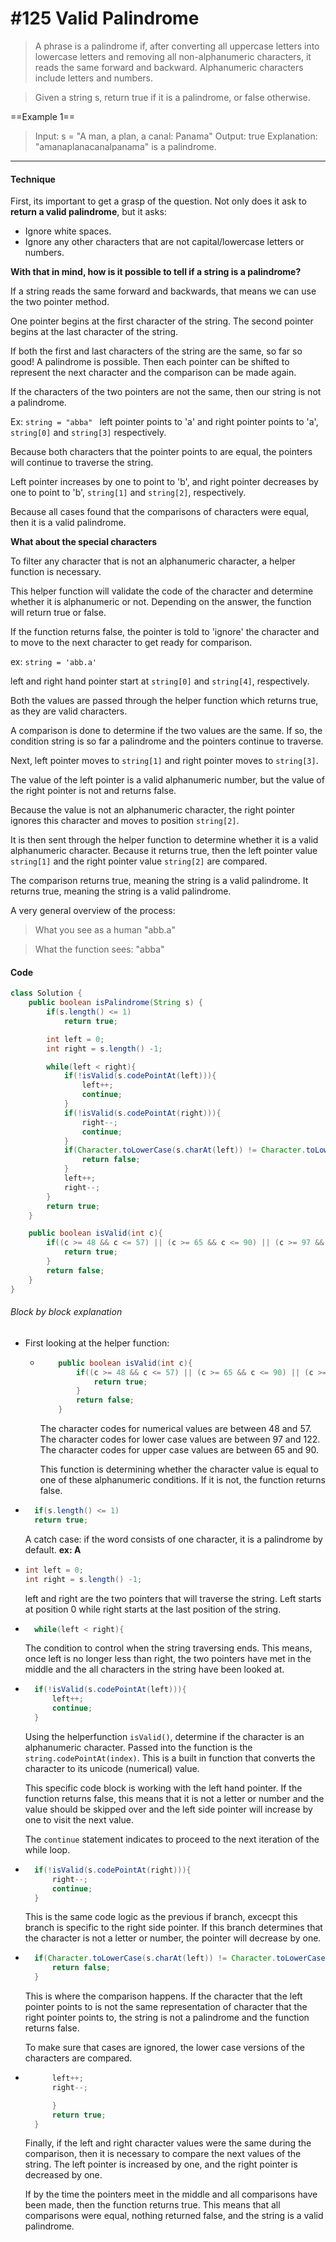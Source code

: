 # #125 Valid Palindrome

> A phrase is a palindrome if, after converting all uppercase letters into lowercase letters and removing all non-alphanumeric characters, it reads the same forward and backward. Alphanumeric characters include letters and numbers.

> Given a string s, return true if it is a palindrome, or false otherwise.

==Example 1==

> Input: s = "A man, a plan, a canal: Panama"
> Output: true
> Explanation: "amanaplanacanalpanama" is a palindrome.

---

#### Technique

First, its important to get a grasp of the question.
Not only does it ask to **return a valid palindrome**, but it asks:

- Ignore white spaces.
- Ignore any other characters that are not capital/lowercase letters or numbers.

**With that in mind, how is it possible to tell if a string is a palindrome?**

If a string reads the same forward and backwards, that means we can use the two pointer method.

One pointer begins at the first character of the string. The second pointer begins at the last character of the string.

If both the first and last characters of the string are the same, so far so good! A palindrome is possible. Then each pointer can be shifted to represent the next character and the comparison can be made again.

If the characters of the two pointers are not the same, then our string is not a palindrome.

Ex:
`string = "abba" `
left pointer points to 'a' and right pointer points to 'a', `string[0]` and `string[3]` respectively.

Because both characters that the pointer points to are equal, the pointers will continue to traverse the string.

Left pointer increases by one to point to 'b', and right pointer decreases by one to point to 'b', `string[1]` and `string[2]`, respectively.

Because all cases found that the comparisons of characters were equal, then it is a valid palindrome.

**What about the special characters**

To filter any character that is not an alphanumeric character, a helper function is necessary.

This helper function will validate the code of the character and determine whether it is alphanumeric or not. Depending on the answer, the function will return true or false.

If the function returns false, the pointer is told to 'ignore' the character and to move to the next character to get ready for comparison.

ex:
`string = 'abb.a'`

left and right hand pointer start at `string[0]` and `string[4]`, respectively.

Both the values are passed through the helper function which returns true, as they are valid characters.

A comparison is done to determine if the two values are the same. If so, the condition string is so far a palindrome and the pointers continue to traverse.

Next, left pointer moves to `string[1]` and right pointer moves to `string[3]`.

The value of the left pointer is a valid alphanumeric number, but the value of the right pointer is not and returns false.

Because the value is not an alphanumeric character, the right pointer ignores this character and moves to position `string[2]`.

It is then sent through the helper function to determine whether it is a valid alphanumeric character. Because it returns true, then the left pointer value `string[1]` and the right pointer value `string[2]` are compared.

The comparison returns true, meaning the string is a valid palindrome.
It returns true, meaning the string is a valid palindrome.

A very general overview of the process:

> What you see as a human "abb.a"

> What the function sees: "abba"

#### Code

```java
class Solution {
    public boolean isPalindrome(String s) {
        if(s.length() <= 1)
            return true;

        int left = 0;
        int right = s.length() -1;

        while(left < right){
            if(!isValid(s.codePointAt(left))){
                left++;
                continue;
            }
            if(!isValid(s.codePointAt(right))){
                right--;
                continue;
            }
            if(Character.toLowerCase(s.charAt(left)) != Character.toLowerCase(s.charAt(right))){
                return false;
            }
            left++;
            right--;
        }
        return true;
    }

    public boolean isValid(int c){
        if((c >= 48 && c <= 57) || (c >= 65 && c <= 90) || (c >= 97 && c <= 122)){
            return true;
        }
        return false;
    }
}
```

###### Block by block explanation

- First looking at the helper function:

  - ```java
        public boolean isValid(int c){
            if((c >= 48 && c <= 57) || (c >= 65 && c <= 90) || (c >= 97 && c <= 122)){
                return true;
            }
            return false;
        }
    ```

    The character codes for numerical values are between 48 and 57.
    The character codes for lower case values are between 97 and 122.
    The character codes for upper case values are between 65 and 90.

    This function is determining whether the character value is equal to one of these alphanumeric conditions. If it is not, the function returns false.

- ```Java
    if(s.length() <= 1)
    return true;
  ```

  A catch case: if the word consists of one character, it is a palindrome by default. **ex: A**
  <br />

- ```java
  int left = 0;
  int right = s.length() -1;
  ```

  left and right are the two pointers that will traverse the string. Left starts at position 0 while right starts at the last position of the string.
  <br />

- ```Java
    while(left < right){
  ```
  The condition to control when the string traversing ends. This means, once left is no longer less than right, the two pointers have met in the middle and the all characters in the string have been looked at.
  <br />
- ```Java
    if(!isValid(s.codePointAt(left))){
        left++;
        continue;
    }
  ```

  Using the helperfunction `isValid()`, determine if the character is an alphanumeric character. Passed into the function is the `string.codePointAt(index)`. This is a built in function that converts the character to its unicode (numerical) value.

  This specific code block is working with the left hand pointer.
  If the function returns false, this means that it is not a letter or number and the value should be skipped over and the left side pointer will increase by one to visit the next value.

  The `continue` statement indicates to proceed to the next iteration of the while loop.
  <br />

- ```java
    if(!isValid(s.codePointAt(right))){
        right--;
        continue;
    }
  ```

  This is the same code logic as the previous if branch, excecpt this branch is specific to the right side pointer. If this branch determines that the character is not a letter or number, the pointer will decrease by one.

- ```java
    if(Character.toLowerCase(s.charAt(left)) != Character.toLowerCase(s.charAt(right))){
        return false;
    }
  ```

  This is where the comparison happens.
  If the character that the left pointer points to is not the same representation of character that the right pointer points to, the string is not a palindrome and the function returns false.

  To make sure that cases are ignored, the lower case versions of the characters are compared.

- ```java
        left++;
        right--;

        }
        return true;
    }
  ```

  Finally, if the left and right character values were the same during the comparison, then it is necessary to compare the next values of the string. The left pointer is increased by one, and the right pointer is decreased by one.

  If by the time the pointers meet in the middle and all comparisons have been made, then the function returns true. This means that all comparisons were equal, nothing returned false, and the string is a valid palindrome.
